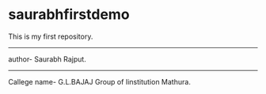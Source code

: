 # saurabhfirstdemo
This is my first repository.
<br>
<hr>
author- Saurabh Rajput.
<br>
<hr>
Callege name- G.L.BAJAJ Group of Iinstitution Mathura.
